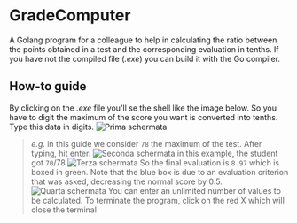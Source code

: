 # GradeComputer
A Golang program for a colleague to help in calculating the ratio between the points obtained in a test and the corresponding evaluation in tenths.
If you have not the compiled file (_.exe_) you can build it with the Go compiler.
## How-to guide
By clicking on the _.exe_ file you'll se the shell like the image below. So you have to digit the maximum of the score you want is converted into tenths. Type this data in digits.
![Prima schermata](https://user-images.githubusercontent.com/72185312/141819466-71d318f6-f04e-4741-9039-a685d66fa31e.JPG)
> _e.g._ in this guide we consider ```78``` the maximum of the test. After typing, hit enter.
![Seconda schermata](https://user-images.githubusercontent.com/72185312/141819510-5e813162-970d-4353-ac1f-4ac34a7d201d.jpg)
> in this example, the student got ```70```/78
![Terza schermata](https://user-images.githubusercontent.com/72185312/141819769-b49e5bd8-5b0f-46db-a000-98ebca6e2353.jpg)
So the final evaluation is ```8.97``` which is boxed in green. Note that the blue box is due to an evaluation criterion that was asked, decreasing the normal score by 0.5.
![Quarta schermata](https://user-images.githubusercontent.com/72185312/141820160-938bb1f8-a45f-474a-9339-020a59f9094f.jpg)
You can enter an unlimited number of values ​​to be calculated. To terminate the program, click on the red X which will close the terminal
